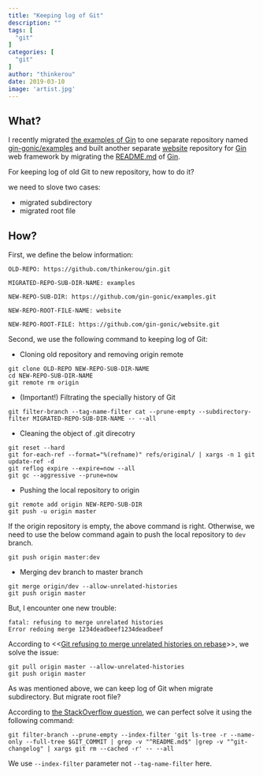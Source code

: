 ```yaml
---
title: "Keeping log of Git"
description: ""
tags: [
  "git"
]
categories: [
  "git"
]
author: "thinkerou"
date: 2019-03-10
image: 'artist.jpg'
---
```


## What?

I recently migrated [the examples of Gin](https://github.com/gin-gonic/gin/tree/master/examples) to one separate repository named [gin-gonic/examples](https://github.com/gin-gonic/examples) and built another separate [website](https://gin-gonic.com/) repository for [Gin](https://github.com/gin-gonic/gin) web framework by migrating the [README.md](https://github.com/gin-gonic/gin/blob/master/README.md) of [Gin](https://github.com/gin-gonic/gin).

For keeping log of old Git to new repository, how to do it?

we need to slove two cases:

- migrated subdirectory
- migrated root file

## How?

First, we define the below information:

```
OLD-REPO: https://github.com/thinkerou/gin.git

MIGRATED-REPO-SUB-DIR-NAME: examples

NEW-REPO-SUB-DIR: https://github.com/gin-gonic/examples.git 

NEW-REPO-ROOT-FILE-NAME: website

NEW-REPO-ROOT-FILE: https://github.com/gin-gonic/website.git
```

Second, we use the following command to keeping log of Git:

- Cloning old repository and removing origin remote

```
git clone OLD-REPO NEW-REPO-SUB-DIR-NAME
cd NEW-REPO-SUB-DIR-NAME
git remote rm origin 
```

- (Important!) Filtrating the specially history of Git

```
git filter-branch --tag-name-filter cat --prune-empty --subdirectory-filter MIGRATED-REPO-SUB-DIR-NAME -- --all
```

- Cleaning the object of .git direcotry

```
git reset --hard
git for-each-ref --format="%(refname)" refs/original/ | xargs -n 1 git update-ref -d
git reflog expire --expire=now --all
git gc --aggressive --prune=now
```

- Pushing the local repository to origin

```
git remote add origin NEW-REPO-SUB-DIR
git push -u origin master
```

If the origin repository is empty, the above command is right. Otherwise, we need to use the below command again to push the local repository to `dev` branch.

```
git push origin master:dev
```

- Merging dev branch to master branch

```
git merge origin/dev --allow-unrelated-histories
git push origin master
```

But, I encounter one new trouble:

```
fatal: refusing to merge unrelated histories
Error redoing merge 1234deadbeef1234deadbeef
```

According to <<[Git refusing to merge unrelated histories on rebase](https://stackoverflow.com/questions/37937984/git-refusing-to-merge-unrelated-histories-on-rebase)>>, we solve the issue:

```
git pull origin master --allow-unrelated-histories
git push origin master
```

As was mentioned above, we can keep log of Git when migrate subdirectory. But migrate root file?

According to [the StackOverflow question](https://stackoverflow.com/questions/5998987/splitting-a-set-of-files-within-a-git-repo-into-their-own-repository-preserving), we can perfect solve it using the following command:

```
git filter-branch --prune-empty --index-filter 'git ls-tree -r --name-only --full-tree $GIT_COMMIT | grep -v "^README.md$" |grep -v "^git-changelog" | xargs git rm --cached -r' -- --all
```

We use `--index-filter` parameter not `--tag-name-filter` here.
